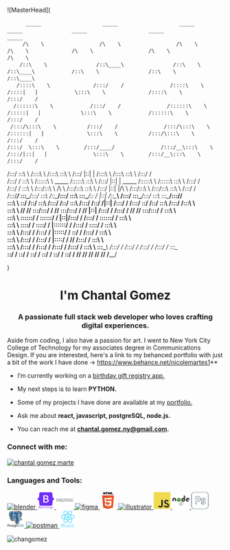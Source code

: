 ![MasterHead](

          _____                    _____                    _____                    _____                _____                    _____                    _____  
         /\    \                  /\    \                  /\    \                  /\    \              /\    \                  /\    \                  /\    \ 
        /::\    \                /::\____\                /::\    \                /::\____\            /::\    \                /::\    \                /::\____\
       /::::\    \              /:::/    /               /::::\    \              /::::|   |            \:::\    \              /::::\    \              /:::/    /
      /::::::\    \            /:::/    /               /::::::\    \            /:::::|   |             \:::\    \            /::::::\    \            /:::/    / 
     /:::/\:::\    \          /:::/    /               /:::/\:::\    \          /::::::|   |              \:::\    \          /:::/\:::\    \          /:::/    /  
    /:::/  \:::\    \        /:::/____/               /:::/__\:::\    \        /:::/|::|   |               \:::\    \        /:::/__\:::\    \        /:::/    /   
   /:::/    \:::\    \      /::::\    \              /::::\   \:::\    \      /:::/ |::|   |               /::::\    \      /::::\   \:::\    \      /:::/    /    
  /:::/    / \:::\    \    /::::::\    \   _____    /::::::\   \:::\    \    /:::/  |::|   | _____        /::::::\    \    /::::::\   \:::\    \    /:::/    /     
 /:::/    /   \:::\    \  /:::/\:::\    \ /\    \  /:::/\:::\   \:::\    \  /:::/   |::|   |/\    \      /:::/\:::\    \  /:::/\:::\   \:::\    \  /:::/    /      
/:::/____/     \:::\____\/:::/  \:::\    /::\____\/:::/  \:::\   \:::\____\/:: /    |::|   /::\____\    /:::/  \:::\____\/:::/  \:::\   \:::\____\/:::/____/       
\:::\    \      \::/    /\::/    \:::\  /:::/    /\::/    \:::\  /:::/    /\::/    /|::|  /:::/    /   /:::/    \::/    /\::/    \:::\  /:::/    /\:::\    \       
 \:::\    \      \/____/  \/____/ \:::\/:::/    /  \/____/ \:::\/:::/    /  \/____/ |::| /:::/    /   /:::/    / \/____/  \/____/ \:::\/:::/    /  \:::\    \      
  \:::\    \                       \::::::/    /            \::::::/    /           |::|/:::/    /   /:::/    /                    \::::::/    /    \:::\    \     
   \:::\    \                       \::::/    /              \::::/    /            |::::::/    /   /:::/    /                      \::::/    /      \:::\    \    
    \:::\    \                      /:::/    /               /:::/    /             |:::::/    /    \::/    /                       /:::/    /        \:::\    \   
     \:::\    \                    /:::/    /               /:::/    /              |::::/    /      \/____/                       /:::/    /          \:::\    \  
      \:::\    \                  /:::/    /               /:::/    /               /:::/    /                                    /:::/    /            \:::\    \ 
       \:::\____\                /:::/    /               /:::/    /               /:::/    /                                    /:::/    /              \:::\____\
        \::/    /                \::/    /                \::/    /                \::/    /                                     \::/    /                \::/    /
         \/____/                  \/____/                  \/____/                  \/____/                                       \/____/                  \/____/ 
                                                                                                                                                                   
)<h1 align="center">I'm Chantal Gomez</h1>
<h3 align="center">A passionate full stack web developer who loves crafting digital experiences.</h3>

Aside from coding, I also have a passion for art. I went to New York City College of Technology for my associates degree in Communications Design. If you are interested, here's a link to my behanced portfolio with just a bit of the work I have done -> https://www.behance.net/nicolemartes1** 

- I’m currently working on a [birthday gift registry app.](https://giftune-chantal.netlify.app/)

- My next steps is to learn **PYTHON.**

- Some of my projects I have done are available at my [portfolio.](https://chantalgomez.netlify.app/)

- Ask me about **react, javascript, postgreSQL, node.js.**

- You can reach me at **chantal.gomez.ny@gmail.com.**


<h3 align="left">Connect with me:</h3>
<p align="left">
<a href="https://linkedin.com/in/chantal gomez marte" target="blank"><img align="center" src="https://raw.githubusercontent.com/rahuldkjain/github-profile-readme-generator/master/src/images/icons/Social/linked-in-alt.svg" alt="chantal gomez marte" height="30" width="40" /></a>

<h3 align="left">Languages and Tools:</h3>
<p align="left"> <a href="https://www.blender.org/" target="_blank" rel="noreferrer"> <img src="https://download.blender.org/branding/community/blender_community_badge_white.svg" alt="blender" width="40" height="40"/> </a> <a href="https://getbootstrap.com" target="_blank" rel="noreferrer"> <img src="https://raw.githubusercontent.com/devicons/devicon/master/icons/bootstrap/bootstrap-plain-wordmark.svg" alt="bootstrap" width="40" height="40"/> </a> <a href="https://expressjs.com" target="_blank" rel="noreferrer"> <img src="https://raw.githubusercontent.com/devicons/devicon/master/icons/express/express-original-wordmark.svg" alt="express" width="40" height="40"/> </a> <a href="https://www.figma.com/" target="_blank" rel="noreferrer"> <img src="https://www.vectorlogo.zone/logos/figma/figma-icon.svg" alt="figma" width="40" height="40"/> </a> <a href="https://www.w3.org/html/" target="_blank" rel="noreferrer"> <img src="https://raw.githubusercontent.com/devicons/devicon/master/icons/html5/html5-original-wordmark.svg" alt="html5" width="40" height="40"/> </a> <a href="https://www.adobe.com/in/products/illustrator.html" target="_blank" rel="noreferrer"> <img src="https://www.vectorlogo.zone/logos/adobe_illustrator/adobe_illustrator-icon.svg" alt="illustrator" width="40" height="40"/> </a> <a href="https://developer.mozilla.org/en-US/docs/Web/JavaScript" target="_blank" rel="noreferrer"> <img src="https://raw.githubusercontent.com/devicons/devicon/master/icons/javascript/javascript-original.svg" alt="javascript" width="40" height="40"/> </a> <a href="https://nodejs.org" target="_blank" rel="noreferrer"> <img src="https://raw.githubusercontent.com/devicons/devicon/master/icons/nodejs/nodejs-original-wordmark.svg" alt="nodejs" width="40" height="40"/> </a> <a href="https://www.photoshop.com/en" target="_blank" rel="noreferrer"> <img src="https://raw.githubusercontent.com/devicons/devicon/master/icons/photoshop/photoshop-line.svg" alt="photoshop" width="40" height="40"/> </a> <a href="https://www.postgresql.org" target="_blank" rel="noreferrer"> <img src="https://raw.githubusercontent.com/devicons/devicon/master/icons/postgresql/postgresql-original-wordmark.svg" alt="postgresql" width="40" height="40"/> </a> <a href="https://postman.com" target="_blank" rel="noreferrer"> <img src="https://www.vectorlogo.zone/logos/getpostman/getpostman-icon.svg" alt="postman" width="40" height="40"/> </a> <a href="https://reactjs.org/" target="_blank" rel="noreferrer"> <img src="https://raw.githubusercontent.com/devicons/devicon/master/icons/react/react-original-wordmark.svg" alt="react" width="40" height="40"/> </a> </p>

<p><img align="center" src="https://github-readme-stats.vercel.app/api/top-langs?username=changomez&show_icons=true&locale=en&layout=compact" alt="changomez" /></p>
